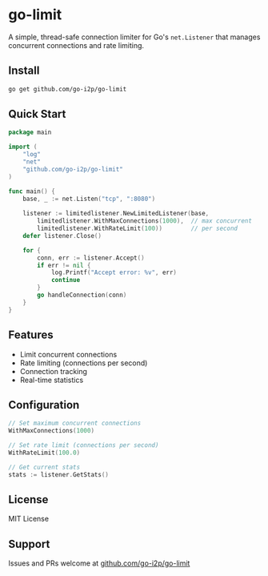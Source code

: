 # go-limit

A simple, thread-safe connection limiter for Go's `net.Listener` that manages concurrent connections and rate limiting.

## Install

```bash
go get github.com/go-i2p/go-limit
```

## Quick Start

```go
package main

import (
    "log"
    "net"
    "github.com/go-i2p/go-limit"
)

func main() {
    base, _ := net.Listen("tcp", ":8080")
    
    listener := limitedlistener.NewLimitedListener(base,
        limitedlistener.WithMaxConnections(1000),  // max concurrent
        limitedlistener.WithRateLimit(100))        // per second
    defer listener.Close()

    for {
        conn, err := listener.Accept()
        if err != nil {
            log.Printf("Accept error: %v", err)
            continue
        }
        go handleConnection(conn)
    }
}
```

## Features

- Limit concurrent connections
- Rate limiting (connections per second)
- Connection tracking
- Real-time statistics

## Configuration

```go
// Set maximum concurrent connections
WithMaxConnections(1000)

// Set rate limit (connections per second)
WithRateLimit(100.0)

// Get current stats
stats := listener.GetStats()
```

## License

MIT License

## Support

Issues and PRs welcome at [github.com/go-i2p/go-limit](https://github.com/go-i2p/go-limit)